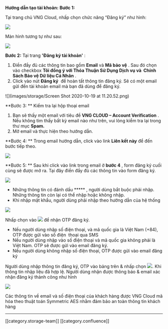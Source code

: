  **Hướng dẫn tạo tài khoản:**  **Bước 1:** 

Tại trang chủ VNG Cloud, nhấp chọn chức năng “Đăng ký” như hình:

![](images/storage/image2023-10-17_11-26-34.png)



Màn hình tương tự như sau:



![](images/storage/image2023-10-17_11-28-14.png)



 **Bước 2:**  Tại trang  **'Đăng ký tài khoản'** :


1. Điền đầy đủ các thông tin bao gồm  **Email**  và  **Mã bảo vệ** . Sau đó chọn vào checkbox  **Tôi đồng ý với Thỏa Thuận Sử Dụng Dịch vụ và  Chính Sách Bảo vệ Dữ liệu Cá Nhân** .
1. Click vào nút  **Đăng ký**  để hoàn tất thông tin đăng ký. Sẽ có một email gửi đến tài khoản email mà bạn đã dùng để đăng ký.



![](images/storage/Screen Shot 2020-10-19 at 11.20.52.png)



 **Bước 3: ** Kiểm tra lại hộp thoại email


1. Bạn sẽ thấy một email với tiêu đề  **VNG CLOUD – Account Verification** . Nếu không tìm thấy bất kỳ email nào như trên, vui lòng kiểm tra lại trong thư mục  **Spam.** 
1. Mở email và thực hiện theo hướng dẫn.

 **Bước 4: ** Trong email hướng dẫn, click vào link  **Liên kết này**  để đến bước tiếp theo.



![](images/storage/image2023-10-17_13-48-3.png)



 **Bước 5: ** Sau khi click vào link trong email ở  **bước 4** , form đăng ký cuối cùng sẽ được mở ra. Tại đây điền đầy đủ các thông tin vào form đăng ký.



![](images/storage/image2023-10-17_13-53-3.png)




* Những thông tin có đánh dấu  ***** , người dùng bắt buộc phải nhập. Những thông tin còn lại có thể nhập hoặc không nhập.
* Khi nhập mật khẩu, người dùng phải nhập theo hướng dẫn của hệ thống

![](images/storage/image2021-11-24_10-41-5.png)

Nhấp chọn vào ![](images/storage/image2021-3-18_16-18-34.png) để nhận OTP đăng ký.


* Nếu người dùng nhập số điện thoại, và mã quốc gia là Việt Nam (+84), OTP được gửi vào số điện  thoại qua SMS
* Nếu người dùng nhập vào số điện thoại và mã quốc gia không phải là Việt Nam. OTP sẽ được gửi vào email đăng ký.
* Nếu người dùng không nhập số điện thoại, OTP được gửi vào email đăng ký

Người dùng nhập thông tin đăng ký, OTP vào bảng trên & nhấp chọn ![](images/storage/image2021-3-18_16-19-28.png). Khi thông tin nhập liệu đã hợp lệ. Người dùng nhận được thông báo & email xác nhận đăng ký thành công như hình

![](images/storage/image2023-10-17_13-55-51.png)

Các thông tin về email và số điện thoại của khách hàng được VNG Cloud mã hóa theo thuật toán Symmetric AES nhằm đảm bảo an toàn thông tin khách hàng

















*****

[[category.storage-team]] 
[[category.confluence]] 
